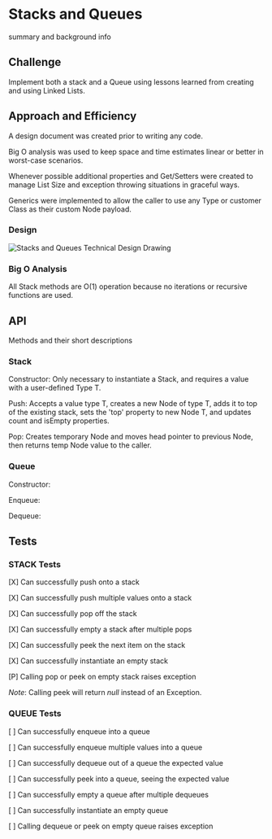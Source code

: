 # Stacks and Queues

summary and background info

## Challenge

Implement both a stack and a Queue using lessons learned from creating and using Linked Lists.

## Approach and Efficiency

A design document was created prior to writing any code.

Big O analysis was used to keep space and time estimates linear or better in worst-case scenarios.

Whenever possible additional properties and Get/Setters were created to manage List Size and exception throwing situations in graceful ways.

Generics were implemented to allow the caller to use any Type or customer Class as their custom Node payload.

### Design

![Stacks and Queues Technical Design Drawing](./stack-and-queue.jpg)

### Big O Analysis

All Stack methods are O(1) operation because no iterations or recursive functions are used.

## API

Methods and their short descriptions

### Stack

Constructor: Only necessary to instantiate a Stack, and requires a value with a user-defined Type T.

Push: Accepts a value type T, creates a new Node of type T, adds it to top of the existing stack, sets the 'top' property to new Node T, and updates count and isEmpty properties.

Pop: Creates temporary Node and moves head pointer to previous Node, then returns temp Node value to the caller.

### Queue

Constructor:

Enqueue:

Dequeue:


## Tests

### STACK Tests

[X] Can successfully push onto a stack

[X] Can successfully push multiple values onto a stack

[X] Can successfully pop off the stack

[X] Can successfully empty a stack after multiple pops

[X] Can successfully peek the next item on the stack

[X] Can successfully instantiate an empty stack

[P] Calling pop or peek on empty stack raises exception

*Note*: Calling peek will return *null* instead of an Exception.

### QUEUE Tests

[ ] Can successfully enqueue into a queue

[ ] Can successfully enqueue multiple values into a queue

[ ] Can successfully dequeue out of a queue the expected value

[ ] Can successfully peek into a queue, seeing the expected value

[ ] Can successfully empty a queue after multiple dequeues

[ ] Can successfully instantiate an empty queue

[ ] Calling dequeue or peek on empty queue raises exception
